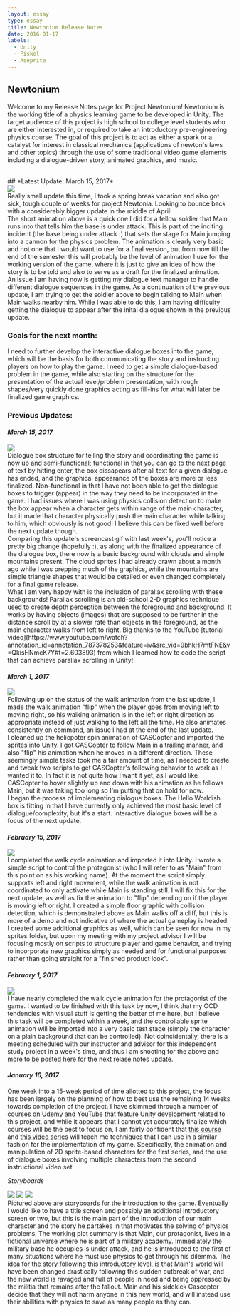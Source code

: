 ```yaml
---
layout: essay
type: essay
title: Newtonium Release Notes
date: 2016-01-17
labels:
  - Unity
  - Piskel
  - Aseprite
---
```


## Newtonium
Welcome to my Release Notes page for Project Newtonium!  Newtonium is the working title of a physics learning game to be developed in Unity.  The target audience of this project is high school to college level students who are either interested in, or required to take an introductory pre-engineering physics course.  The goal of this project is to act as either a spark or a catalyst for interest in classical mechanics (applications of newton's laws and other topics) through the use of some traditional video game elements including a dialogue-driven story, animated graphics, and music.

<br/>
## *Latest Update: March 15, 2017*
<div class="ui tiny rounded images">
  <img class="ui image" src="../images/surprisedSoldier.gif">
</div>
Really small update this time, I took a spring break vacation and also got sick, tough couple of weeks for project Newtonia.  Looking to bounce back with a considerably bigger update in the middle of April!
<br/>
The short animation above is a quick one I did for a fellow soldier that Main runs into that tells him the base is under attack.  This is part of the inciting incident (the base being under attack :) that sets the stage for Main jumping into a cannon for the physics problem.  The animation is clearly very basic and not one that I would want to use for a final version, but from now till the end of the semester this will probably be the level of animation I use for the working version of the game, where it is just to give an idea of how the story is to be told and also to serve as a draft for the finalized animation.
<br/>
An issue I am having now is getting my dialogue text manager to handle different dialogue sequences in the game.  As a continuation of the previous update, I am trying to get the soldier above to begin talking to Main when Main walks nearby him.  While I was able to do this, I am having difficulty getting the dialogue to appear after the inital dialogue shown in the previous update.

### Goals for the next month:
I need to further develop the interactive dialogue boxes into the game, which will be the basis for both communicating the story and instructing players on how to play the game.  I need to get a simple dialogue-based problem in the game, while also starting on the structure for the presentation of the actual level/problem presentation, with rough shapes/very quickly done graphics acting as fill-ins for what will later be finalized game graphics.

### Previous Updates: 
#### *March 15, 2017*
<div class="ui large rounded images">
  <img class="ui image" src="../images/3_15_NewtoniaScreen.gif">
</div>
Dialogue box structure for telling the story and coordinating the game is now up and semi-functional; functional in that you can go to the next page of text by hitting enter, the box dissapears after all text for a given dialogue has ended, and the graphical appearance of the boxes are more or less finalized.  Non-functional in that I have not been able to get the dialogue boxes to trigger (appear) in the way they need to be incorporated in the game.  I had issues where I was using physics collision detection to make the box appear when a character gets within range of the main character, but it made that character physically push the main character while talking to him, which obviously is not good!  I believe this can be fixed well before the next update though.
<br/>
Comparing this update's screencast gif with last week's, you'll notice a pretty big change (hopefully :), as along with the finalized appearance of the dialogue box, there now is a basic background with clouds and simple mountains present.  The cloud sprites I had already drawn about a month ago while I was prepping much of the graphics, while the mountains are simple triangle shapes that would be detailed or even changed completely for a final game release.
<br/>
What I am very happy with is the inclusion of parallax scrolling with these backgrounds!  Parallax scrolling is an old-school 2-D graphics technique used to create depth perception between the foreground and background.  It works by having objects (images) that are supposed to be further in the distance scroll by at a slower rate than objects in the foreground, as the main character walks from left to right.  Big thanks to the YouTube [tutorial video](https://www.youtube.com/watch?annotation_id=annotation_787378253&feature=iv&src_vid=9bhkH7mtFNE&v=QkisHNmcK7Y#t=2.603893) from which I learned how to code the script that can achieve parallax scrolling in Unity!

#### *March 1, 2017*
<div class="ui large rounded images">
  <img class="ui image" src="../images/releaseNotes_2ndScreen.gif">
</div>
Following up on the status of the walk animation from the last update, I made the walk animation "flip" when the player goes from moving left to moving right, so his walking animation is in the left or right direction as appropriate instead of just walking to the left all the time.  He also animates consistently on command, an issue I had at the end of the last update.
<br/>
I cleaned up the helicpoter spin animation of CASCopter and imported the sprites into Unity.  I got CASCopter to follow Main in a trailing manner, and also "flip" his animation when he moves in a different direction.  These seemingly simple tasks took me a fair amount of time, as I needed to create and tweak two scripts to get CASCopter's following behavior to work as I wanted it to.  In fact it is not quite how I want it yet, as I would like CASCopter to hover slightly up and down with his animation as he follows Main, but it was taking too long so I'm putting that on hold for now.
<br/>
I began the process of implementing dialogue boxes.  The Hello Worldish box is fitting in that I have currently only achieved the most basic level of dialogue/complexity, but it's a start.  Interactive dialogue boxes will be a focus of the next update.

#### *February 15, 2017*
<div class="ui large rounded images">
  <img class="ui image" src="../images/releaseNotes_1stScreen.gif">
</div>
I completed the walk cycle animation and imported it into Unity.  I wrote a simple script to control the protagonist (who I will refer to as "Main" from this point on as his working name).  At the moment the script simply supports left and right movement, while the walk animation is not coordinated to only activate while Main is standing still.  I will fix this for the next update, as well as fix the animation to "flip" depending on if the player is moving left or right.  I created a simple floor graphic with collision detection, which is demonstrated above as Main walks off a cliff, but this is more of a demo and not indicative of where the actual gameplay is headed.  I created some additional graphics as well, which can be seen for now in my sprites folder, but upon my meeting with my project advisor I will be focusing mostly on scripts to structure player and game behavior, and trying to incorporate new graphics simply as needed and for functional purposes rather than going straight for a "finished product look".

#### *February 1, 2017*
<div class="ui small rounded images">
  <img class="ui image" src="../images/newtonia_roughWalk.gif">
</div>
I have nearly completed the walk cycle animation for the protagonist of the game.  I wanted to be finished with this task by now, I think that my OCD tendencies with visual stuff is getting the better of me here, but I believe this task will be completed within a week, and the controllable sprite animation will be imported into a very basic test stage (simply the character on a plain background that can be controlled).  Not coincidentally, there is a meeting scheduled with our instructor and advisor for this independent study project in a week's time, and thus I am shooting for the above and more to be posted here for the next relase notes update.
<br/>

#### *January 16, 2017*
One week into a 15-week period of time allotted to this project, the focus has been largely on the planning of how to best use the remaining 14 weeks towards completion of the project.  I have skimmed through a number of courses on [Udemy](https://www.udemy.com/courses/) and YouTube that feature Unity development related to this project, and while it appears that I cannot yet accurately finalize which courses will be the best to focus on, I am fairly confident that [this course](https://www.udemy.com/unity2dplatformer/) and [this video series](https://www.youtube.com/results?search_query=unity+rpg+tutorial+gamesplusjames) will teach me techniques that I can use in a similar fashion for the implementation of my game.  Specifically, the animation and manipulation of 2D sprite-based characters for the first series, and the use of dialogue boxes involving multiple characters from the second instructional video set.

*Storyboards*
<br/>
<div class="ui large rounded images">
  <img class="ui image" src="../images/releaseNotes_sB01.JPG">
  <img class="ui image" src="../images/releaseNotes_sB02.JPG">
  <img class="ui image" src="../images/releaseNotes_sB03.JPG">
</div>
Pictured above are storyboards for the introduction to the game.  Eventually I would like to have a title screen and possibly an additional introductory screen or two, but this is the main part of the introduction of our main character and the story he partakes in that motivates the solving of physics problems.  The working plot summary is that Main, our protagonist, lives in a fictional universe where he is part of a military academy.  Immediately the military base he occupies is under attack, and he is introduced to the first of many situations where he must use physics to get through his dilemma.  The idea for the story following this introductory level, is that Main's world will have been changed drastically following this sudden outbreak of war, and the new world is ravaged and full of people in need and being oppressed by the militia that remains after the fallout.  Main and his sidekick Cascopter decide that they will not harm anyone in this new world, and will instead use their abilities with physics to save as many people as they can.

